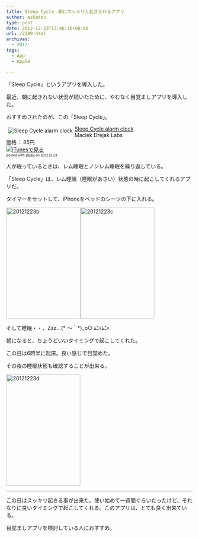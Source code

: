 ```yaml
---
title: Sleep Cycle：朝にスッキリと起きられるアプリ
author: eiKatou
type: post
date: 2012-12-23T13:46:16+00:00
url: /2289.html
archives:
  - 2012
tags:
  - App
  - Apple

---
```

「Sleep Cycle」というアプリを導入した。

最近、朝に起きれない状況が続いたために、やむなく目覚ましアプリを導入した。
  
おすすめされたのが、この「Sleep Cycle」。

<div class="sticky-itslink">
  <a href="http://click.linksynergy.com/fs-bin/stat?id=b3b5ZvmUdgo&#038;offerid=94348&#038;type=3&#038;subid=0&#038;tmpid=2192&#038;RD_PARM1=https%253A%252F%252Fitunes.apple.com%252Fjp%252Fapp%252Fsleep-cycle-alarm-clock%252Fid320606217%253Fmt%253D8%2526uo%253D4%2526partnerId%253D30" rel="nofollow" target="_blank"><img src="http://a1829.phobos.apple.com/us/r1000/089/Purple/v4/f3/4b/90/f34b9004-fa6b-b426-de11-a43fd161063c/mzl.skcldtbr.100x100-75.png" style="border-style:none;float:left;margin:5px;" alt="Sleep Cycle alarm clock" title="Sleep Cycle alarm clock" /></a></p> 
  
  <div class="sticky-itslinktext">
    <a href="http://click.linksynergy.com/fs-bin/stat?id=b3b5ZvmUdgo&#038;offerid=94348&#038;type=3&#038;subid=0&#038;tmpid=2192&#038;RD_PARM1=https%253A%252F%252Fitunes.apple.com%252Fjp%252Fapp%252Fsleep-cycle-alarm-clock%252Fid320606217%253Fmt%253D8%2526uo%253D4%2526partnerId%253D30" rel="nofollow" target="_blank">Sleep Cycle alarm clock</a><br />Maciek Drejak Labs<br />価格： 85円<br /> <a href="http://click.linksynergy.com/fs-bin/stat?id=b3b5ZvmUdgo&#038;offerid=94348&#038;type=3&#038;subid=0&#038;tmpid=2192&#038;RD_PARM1=https%253A%252F%252Fitunes.apple.com%252Fjp%252Fapp%252Fsleep-cycle-alarm-clock%252Fid320606217%253Fmt%253D8%2526uo%253D4%2526partnerId%253D30" rel="nofollow" target="_blank"><img src="http://ax.phobos.apple.com.edgesuite.net/ja_jp/images/web/linkmaker/badge_appstore-sm.gif" alt ="iTunesで見る" style="border-style:none;" /></a><br /><span style="font-size:xx-small;">posted with <a href="http://sticky.linclip.com/linkmaker/" target="_blank">sticky</a> on 2012.12.23</span><br style="clear:left;" />
  </div>
</div>



人が眠っているときは、レム睡眠とノンレム睡眠を繰り返している。
  
「Sleep Cycle」は、レム睡眠（睡眠があさい）状態の時に起こしてくれるアプリだ。

<!--more-->

タイマーをセットして、iPhoneをベッドのシーツの下に入れる。
  
<img src="/uploads/2012/12/20121223b-200x300.jpg" alt="20121223b" width="200" height="300" class="alignnone size-medium wp-image-2298" srcset="/uploads/2012/12/20121223b-200x300.jpg 200w, /uploads/2012/12/20121223b.jpg 320w" sizes="(max-width: 200px) 100vw, 200px" /><img src="/uploads/2012/12/20121223c-200x300.jpg" alt="20121223c" width="200" height="300" class="alignnone size-medium wp-image-2297" srcset="/uploads/2012/12/20121223c-200x300.jpg 200w, /uploads/2012/12/20121223c.jpg 320w" sizes="(max-width: 200px) 100vw, 200px" />

そして睡眠・・、Zzz…(\*´～｀\*)｡o○ ﾑﾆｬﾑﾆｬ
  
朝になると、ちょうどいいタイミングで起こしてくれた。

この日は6時半に起床。良い感じで目覚めた。
  
その夜の睡眠状態も確認することが出来る。
  
<img src="/uploads/2012/12/20121223d-200x300.jpg" alt="20121223d" width="200" height="300" class="alignnone size-medium wp-image-2299" srcset="/uploads/2012/12/20121223d-200x300.jpg 200w, /uploads/2012/12/20121223d.jpg 320w" sizes="(max-width: 200px) 100vw, 200px" />

* * *

この日はスッキリ起きる事が出来た。使い始めて一週間ぐらいたったけど、それなりに良いタイミングで起こしてくれる。このアプリは、とても良く出来ている。
  
目覚ましアプリを検討している人におすすめ。

